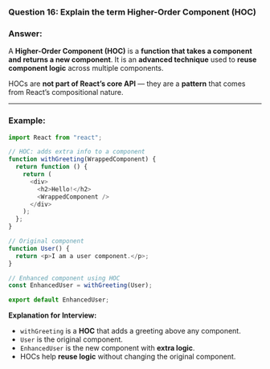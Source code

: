 
### **Question 16:** Explain the term Higher-Order Component (HOC)

### **Answer:**

A **Higher-Order Component (HOC)** is a **function that takes a component and returns a new component**.
It is an **advanced technique** used to **reuse component logic** across multiple components.

HOCs are **not part of React’s core API** — they are a **pattern** that comes from React’s compositional nature.

---

### **Example:**

```javascript
import React from "react";

// HOC: adds extra info to a component
function withGreeting(WrappedComponent) {
  return function () {
    return (
      <div>
        <h2>Hello!</h2>
        <WrappedComponent />
      </div>
    );
  };
}

// Original component
function User() {
  return <p>I am a user component.</p>;
}

// Enhanced component using HOC
const EnhancedUser = withGreeting(User);

export default EnhancedUser;
```

**Explanation for Interview:**

* `withGreeting` is a **HOC** that adds a greeting above any component.
* `User` is the original component.
* `EnhancedUser` is the new component with **extra logic**.
* HOCs help **reuse logic** without changing the original component.

